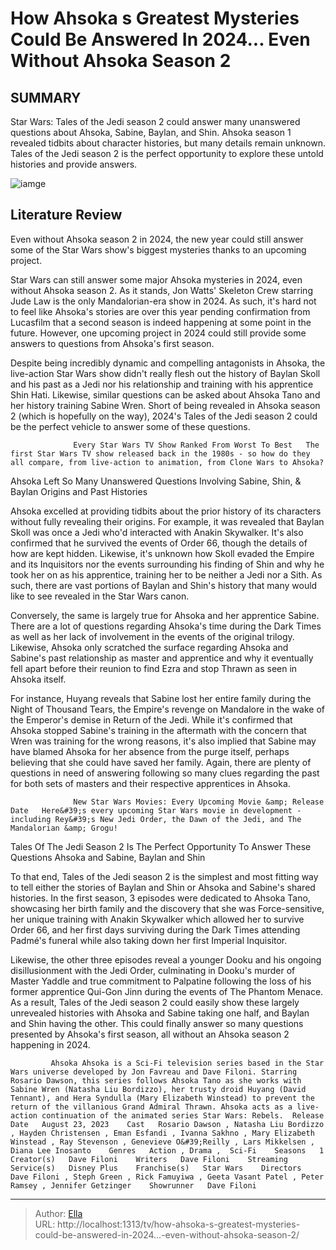 # How Ahsoka s Greatest Mysteries Could Be Answered In 2024... Even Without Ahsoka Season 2


## SUMMARY 



  Star Wars: Tales of the Jedi season 2 could answer many unanswered questions about Ahsoka, Sabine, Baylan, and Shin.   Ahsoka season 1 revealed tidbits about character histories, but many details remain unknown.   Tales of the Jedi season 2 is the perfect opportunity to explore these untold histories and provide answers.  

![iamge](https://static1.srcdn.com/wordpress/wp-content/uploads/2024/01/ahsoka-with-tales-of-the-jedi-poster.jpg)

## Literature Review
Even without Ahsoka season 2 in 2024, the new year could still answer some of the Star Wars show&#39;s biggest mysteries thanks to an upcoming project.




Star Wars can still answer some major Ahsoka mysteries in 2024, even without Ahsoka season 2. As it stands, Jon Watts&#39; Skeleton Crew starring Jude Law is the only Mandalorian-era show in 2024. As such, it&#39;s hard not to feel like Ahsoka&#39;s stories are over this year pending confirmation from Lucasfilm that a second season is indeed happening at some point in the future. However, one upcoming project in 2024 could still provide some answers to questions from Ahsoka&#39;s first season.




Despite being incredibly dynamic and compelling antagonists in Ahsoka, the live-action Star Wars show didn&#39;t really flesh out the history of Baylan Skoll and his past as a Jedi nor his relationship and training with his apprentice Shin Hati. Likewise, similar questions can be asked about Ahsoka Tano and her history training Sabine Wren. Short of being revealed in Ahsoka season 2 (which is hopefully on the way), 2024&#39;s Tales of the Jedi season 2 could be the perfect vehicle to answer some of these questions.

                  Every Star Wars TV Show Ranked From Worst To Best   The first Star Wars TV show released back in the 1980s - so how do they all compare, from live-action to animation, from Clone Wars to Ahsoka?    


 Ahsoka Left So Many Unanswered Questions Involving Sabine, Shin, &amp; Baylan 
Origins and Past Histories
         




Ahsoka excelled at providing tidbits about the prior history of its characters without fully revealing their origins. For example, it was revealed that Baylan Skoll was once a Jedi who&#39;d interacted with Anakin Skywalker. It&#39;s also confirmed that he survived the events of Order 66, though the details of how are kept hidden. Likewise, it&#39;s unknown how Skoll evaded the Empire and its Inquisitors nor the events surrounding his finding of Shin and why he took her on as his apprentice, training her to be neither a Jedi nor a Sith. As such, there are vast portions of Baylan and Shin&#39;s history that many would like to see revealed in the Star Wars canon.

Conversely, the same is largely true for Ahsoka and her apprentice Sabine. There are a lot of questions regarding Ahsoka&#39;s time during the Dark Times as well as her lack of involvement in the events of the original trilogy. Likewise, Ahsoka only scratched the surface regarding Ahsoka and Sabine&#39;s past relationship as master and apprentice and why it eventually fell apart before their reunion to find Ezra and stop Thrawn as seen in Ahsoka itself.




For instance, Huyang reveals that Sabine lost her entire family during the Night of Thousand Tears, the Empire&#39;s revenge on Mandalore in the wake of the Emperor&#39;s demise in Return of the Jedi. While it&#39;s confirmed that Ahsoka stopped Sabine&#39;s training in the aftermath with the concern that Wren was training for the wrong reasons, it&#39;s also implied that Sabine may have blamed Ahsoka for her absence from the purge itself, perhaps believing that she could have saved her family. Again, there are plenty of questions in need of answering following so many clues regarding the past for both sets of masters and their respective apprentices in Ahsoka.

                  New Star Wars Movies: Every Upcoming Movie &amp; Release Date   Here&#39;s every upcoming Star Wars movie in development - including Rey&#39;s New Jedi Order, the Dawn of the Jedi, and The Mandalorian &amp; Grogu!    



 Tales Of The Jedi Season 2 Is The Perfect Opportunity To Answer These Questions 
Ahsoka and Sabine, Baylan and Shin
          




To that end, Tales of the Jedi season 2 is the simplest and most fitting way to tell either the stories of Baylan and Shin or Ahsoka and Sabine&#39;s shared histories. In the first season, 3 episodes were dedicated to Ahsoka Tano, showcasing her birth family and the discovery that she was Force-sensitive, her unique training with Anakin Skywalker which allowed her to survive Order 66, and her first days surviving during the Dark Times attending Padmé&#39;s funeral while also taking down her first Imperial Inquisitor.

Likewise, the other three episodes reveal a younger Dooku and his ongoing disillusionment with the Jedi Order, culminating in Dooku&#39;s murder of Master Yaddle and true commitment to Palpatine following the loss of his former apprentice Qui-Gon Jinn during the events of The Phantom Menace. As a result, Tales of the Jedi season 2 could easily show these largely unrevealed histories with Ahsoka and Sabine taking one half, and Baylan and Shin having the other. This could finally answer so many questions presented by Ahsoka&#39;s first season, all without an Ahsoka season 2 happening in 2024.




             Ahsoka Ahsoka is a Sci-Fi television series based in the Star Wars universe developed by Jon Favreau and Dave Filoni. Starring Rosario Dawson, this series follows Ahsoka Tano as she works with Sabine Wren (Natasha Liu Bordizzo), her trusty droid Huyang (David Tennant), and Hera Syndulla (Mary Elizabeth Winstead) to prevent the return of the villanious Grand Admiral Thrawn. Ahsoka acts as a live-action continuation of the animated series Star Wars: Rebels.  Release Date   August 23, 2023    Cast   Rosario Dawson , Natasha Liu Bordizzo , Hayden Christensen , Eman Esfandi , Ivanna Sakhno , Mary Elizabeth Winstead , Ray Stevenson , Genevieve O&#39;Reilly , Lars Mikkelsen , Diana Lee Inosanto    Genres   Action , Drama ,  Sci-Fi    Seasons   1    Creator(s)   Dave Filoni    Writers   Dave Filoni    Streaming Service(s)   Disney Plus    Franchise(s)   Star Wars    Directors   Dave Filoni , Steph Green , Rick Famuyiwa , Geeta Vasant Patel , Peter Ramsey , Jennifer Getzinger    Showrunner   Dave Filoni       

 



---

> Author: [Ella](https://instagram.hk.cn/)  
> URL: http://localhost:1313/tv/how-ahsoka-s-greatest-mysteries-could-be-answered-in-2024...-even-without-ahsoka-season-2/  

